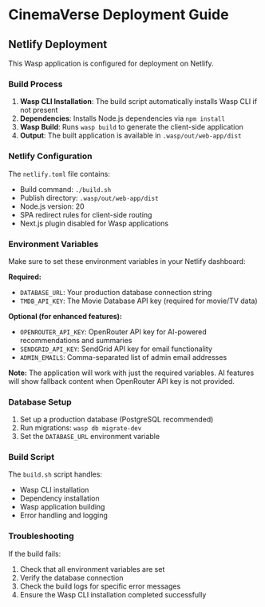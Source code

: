 # CinemaVerse Deployment Guide

## Netlify Deployment

This Wasp application is configured for deployment on Netlify.

### Build Process

1. **Wasp CLI Installation**: The build script automatically installs Wasp CLI if not present
2. **Dependencies**: Installs Node.js dependencies via `npm install`
3. **Wasp Build**: Runs `wasp build` to generate the client-side application
4. **Output**: The built application is available in `.wasp/out/web-app/dist`

### Netlify Configuration

The `netlify.toml` file contains:
- Build command: `./build.sh`
- Publish directory: `.wasp/out/web-app/dist`
- Node.js version: 20
- SPA redirect rules for client-side routing
- Next.js plugin disabled for Wasp applications

### Environment Variables

Make sure to set these environment variables in your Netlify dashboard:

**Required:**
- `DATABASE_URL`: Your production database connection string
- `TMDB_API_KEY`: The Movie Database API key (required for movie/TV data)

**Optional (for enhanced features):**
- `OPENROUTER_API_KEY`: OpenRouter API key for AI-powered recommendations and summaries
- `SENDGRID_API_KEY`: SendGrid API key for email functionality
- `ADMIN_EMAILS`: Comma-separated list of admin email addresses

**Note:** The application will work with just the required variables. AI features will show fallback content when OpenRouter API key is not provided.

### Database Setup

1. Set up a production database (PostgreSQL recommended)
2. Run migrations: `wasp db migrate-dev`
3. Set the `DATABASE_URL` environment variable

### Build Script

The `build.sh` script handles:
- Wasp CLI installation
- Dependency installation
- Wasp application building
- Error handling and logging

### Troubleshooting

If the build fails:
1. Check that all environment variables are set
2. Verify the database connection
3. Check the build logs for specific error messages
4. Ensure the Wasp CLI installation completed successfully
